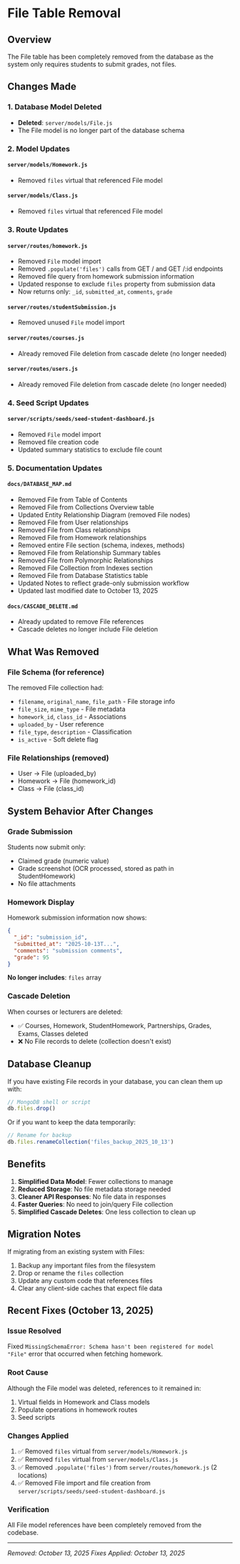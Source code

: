 # File Table Removal

## Overview
The File table has been completely removed from the database as the system only requires students to submit grades, not files.

## Changes Made

### 1. Database Model Deleted
- **Deleted**: `server/models/File.js`
- The File model is no longer part of the database schema

### 2. Model Updates

#### `server/models/Homework.js`
- Removed `files` virtual that referenced File model

#### `server/models/Class.js`
- Removed `files` virtual that referenced File model

### 3. Route Updates

#### `server/routes/homework.js`
- Removed `File` model import
- Removed `.populate('files')` calls from GET / and GET /:id endpoints
- Removed file query from homework submission information
- Updated response to exclude `files` property from submission data
- Now returns only: `_id`, `submitted_at`, `comments`, `grade`

#### `server/routes/studentSubmission.js`
- Removed unused `File` model import

#### `server/routes/courses.js`
- Already removed File deletion from cascade delete (no longer needed)

#### `server/routes/users.js`
- Already removed File deletion from cascade delete (no longer needed)

### 4. Seed Script Updates

#### `server/scripts/seeds/seed-student-dashboard.js`
- Removed `File` model import
- Removed file creation code
- Updated summary statistics to exclude file count

### 5. Documentation Updates

#### `docs/DATABASE_MAP.md`
- Removed File from Table of Contents
- Removed File from Collections Overview table
- Updated Entity Relationship Diagram (removed File nodes)
- Removed File from User relationships
- Removed File from Class relationships
- Removed File from Homework relationships
- Removed entire File section (schema, indexes, methods)
- Removed File from Relationship Summary tables
- Removed File from Polymorphic Relationships
- Removed File Collection from Indexes section
- Removed File from Database Statistics table
- Updated Notes to reflect grade-only submission workflow
- Updated last modified date to October 13, 2025

#### `docs/CASCADE_DELETE.md`
- Already updated to remove File references
- Cascade deletes no longer include File deletion

## What Was Removed

### File Schema (for reference)
The removed File collection had:
- `filename`, `original_name`, `file_path` - File storage info
- `file_size`, `mime_type` - File metadata
- `homework_id`, `class_id` - Associations
- `uploaded_by` - User reference
- `file_type`, `description` - Classification
- `is_active` - Soft delete flag

### File Relationships (removed)
- User → File (uploaded_by)
- Homework → File (homework_id)
- Class → File (class_id)

## System Behavior After Changes

### Grade Submission
Students now submit only:
- Claimed grade (numeric value)
- Grade screenshot (OCR processed, stored as path in StudentHomework)
- No file attachments

### Homework Display
Homework submission information now shows:
```json
{
  "_id": "submission_id",
  "submitted_at": "2025-10-13T...",
  "comments": "submission comments",
  "grade": 95
}
```

**No longer includes**: `files` array

### Cascade Deletion
When courses or lecturers are deleted:
- ✅ Courses, Homework, StudentHomework, Partnerships, Grades, Exams, Classes deleted
- ❌ No File records to delete (collection doesn't exist)

## Database Cleanup

If you have existing File records in your database, you can clean them up with:
```javascript
// MongoDB shell or script
db.files.drop()
```

Or if you want to keep the data temporarily:
```javascript
// Rename for backup
db.files.renameCollection('files_backup_2025_10_13')
```

## Benefits

1. **Simplified Data Model**: Fewer collections to manage
2. **Reduced Storage**: No file metadata storage needed
3. **Cleaner API Responses**: No file data in responses
4. **Faster Queries**: No need to join/query File collection
5. **Simplified Cascade Deletes**: One less collection to clean up

## Migration Notes

If migrating from an existing system with Files:
1. Backup any important files from the filesystem
2. Drop or rename the `files` collection
3. Update any custom code that references files
4. Clear any client-side caches that expect file data

## Recent Fixes (October 13, 2025)

### Issue Resolved
Fixed `MissingSchemaError: Schema hasn't been registered for model "File"` error that occurred when fetching homework.

### Root Cause
Although the File model was deleted, references to it remained in:
1. Virtual fields in Homework and Class models
2. Populate operations in homework routes
3. Seed scripts

### Changes Applied
1. ✅ Removed `files` virtual from `server/models/Homework.js`
2. ✅ Removed `files` virtual from `server/models/Class.js`
3. ✅ Removed `.populate('files')` from `server/routes/homework.js` (2 locations)
4. ✅ Removed File import and file creation from `server/scripts/seeds/seed-student-dashboard.js`

### Verification
All File model references have been completely removed from the codebase.

---

*Removed: October 13, 2025*
*Fixes Applied: October 13, 2025*

